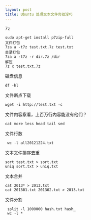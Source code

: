 ```yaml
---
layout: post
title: Ubuntu 处理文本文件奇技淫巧
---
```


7z

    sudo apt-get install p7zip-full
    文件打包
    7za a -t7z test.txt.7z test.txt
    目录打包
    7za a -t7z -r dir.7z /dir
    解压
    7z x test.txt.7z

磁盘信息

    df -hl

文件断点下载

    wget -i http://test.txt -c


文件内容察看，上百万行内容能没有他们？

    cat more less head tail sed

文件行数

     wc -l all20121224.txt

文本文件排序去重

    sort test.txt > sort.txt
    uniq sort.txt > uniq.txt


文本合并

    cat 2013* > 2013.txt
    cat 201301.txt 201302.txt > 2013.txt

文件分割

     split -l 1000000 hash.txt hash_
     wc -l *
